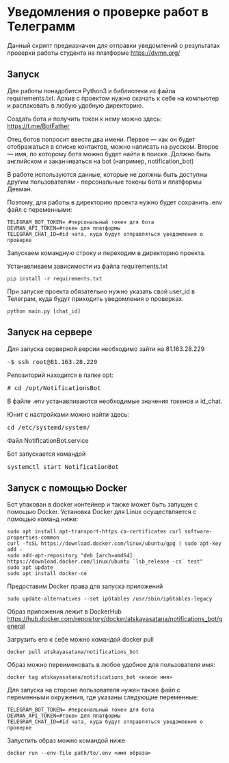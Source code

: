 # Уведомления о проверке работ в Телеграмм

 Данный скрипт предназначен для отправки уведомлений о результатах проверки работы студента на платформе https://dvmn.org/
 
 ## Запуск
 
 Для работы понадобится Python3 и библиотеки из файла requirements.txt.
 Архив с проектом нужно скачать к себе на компьютер и распаковать в любую удобную директорию.
 
 Создать бота и получить токен к нему можно здесь:
 https://t.me/BotFather
 
 Отец ботов попросит ввести два имени. 
 Первое — как он будет отображаться в списке контактов, можно написать на русском. 
 Второе — имя, по которому бота можно будет найти в поиске. Должно быть английском и заканчиваться на bot (например, notification_bot)
 
 В работе используются данные, которые не должны быть доступны другим пользователям - персональные токены бота и платформы Девман.
 
 Поэтому, для работы в директорию проекта нужно будет сохранить .env файл с переменными:
 ```
TELEGRAM_BOT_TOKEN= #персональный токен для бота
DEVMAN_API_TOKEN=#токен для платформы
TELEGRAM_CHAT_ID=#id чата, куда будут отправляться уведомления о проверке
```
Запускаем командную строку и переходим в директорию проекта.

Устанавливаем зависимости из файла requirements.txt
```
pip install -r requirements.txt
```
При запуске проекта обязательно нужно указать свой user_id в Телеграм, куда будут приходить уведомления о проверках.

```
python main.py [chat_id]
```
## Запуск на сервере

Для запуска серверной версии необходимо зайти на 81.163.28.229

<pre><font color="#729FCF"><b>~</b></font>$ ssh root@81.163.28.229</pre>

Репозиторий находится в папке opt:
<pre># cd /opt/NotificationsBot
</pre>

В файле .env устанавливаются необходимые значения токенов и id_chat. 

Юнит с настройками можно найти здесь:
<pre>cd /etc/systemd/system/
</pre>

Файл NotificationBot.service

Бот запускается командой 
<pre>systemctl start NotificationBot</pre>

## Запуск с помощью Docker 

Бот упакован в docker контейнер и также может быть запущен с помощью Docker. 
Установка Docker для Linux осуществляется с помощью команд ниже:

```
sudo apt install apt-transport-https ca-certificates curl software-properties-common
curl -fsSL https://download.docker.com/linux/ubuntu/gpg | sudo apt-key add -
sudo add-apt-repository "deb [arch=amd64] https://download.docker.com/linux/ubuntu `lsb_release -cs` test"
sudo apt update
sudo apt install docker-ce
```
Предоставим Docker права для запуска приложений
```
sudo update-alternatives --set ip6tables /usr/sbin/ip6tables-legacy
```
Образ приложения лежит в DockerHub https://hub.docker.com/repository/docker/atskayasatana/notifications_bot/general

Загрузить его к себе можно командой docker pull
```
docker pull atskayasatana/notifications_bot
```
Образ можно переименовать в любое удобное для пользователя имя:

```
docker tag atskayasatana/notifications_bot <новое имя>
```

Для запуска на стороне пользователя нужен также файл с переменными окружения, где указаны следующие переменные:

 ```
TELEGRAM_BOT_TOKEN= #персональный токен для бота
DEVMAN_API_TOKEN=#токен для платформы
TELEGRAM_CHAT_ID=#id чата, куда будут отправляться уведомления о проверке
```

Запустить образ можно командой ниже
```
docker run --env-file path/to/.env <имя образа>
```














